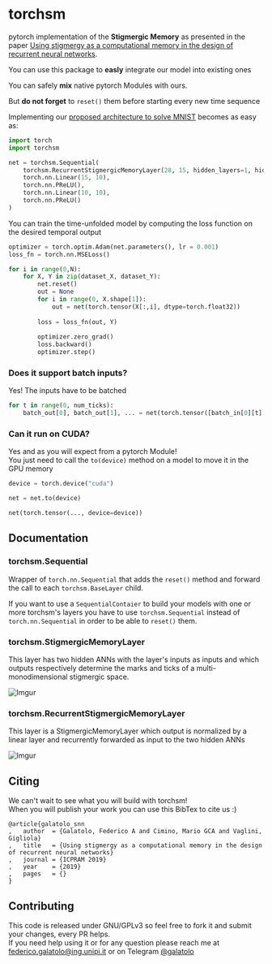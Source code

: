 # torchsm
pytorch implementation of the **Stigmergic Memory** as presented in the paper [Using stigmergy as a computational memory in the design of recurrent neural networks](http://www.iet.unipi.it/m.cimino/publications/cimino_pub68.pdf).

You can use this package to **easly** integrate our model into existing ones

You can safely **mix** native pytorch Modules with ours.  

But **do not forget** to `reset()` them before starting every new time sequence

Implementing our [proposed architecture to solve MNIST]() becomes as easy as:
```python
import torch
import torchsm

net = torchsm.Sequential(
    torchsm.RecurrentStigmergicMemoryLayer(28, 15, hidden_layers=1, hidden_dim=20),
    torch.nn.Linear(15, 10),
    torch.nn.PReLU(),
    torch.nn.Linear(10, 10),
    torch.nn.PReLU()
)
```

You can train the time-unfolded model by computing the loss function on the desired temporal output

```python
optimizer = torch.optim.Adam(net.parameters(), lr = 0.001)
loss_fn = torch.nn.MSELoss()

for i in range(0,N):
    for X, Y in zip(dataset_X, dataset_Y):
        net.reset()
        out = None
        for i in range(0, X.shape[1]):
            out = net(torch.tensor(X[:,i], dtype=torch.float32))
        
        loss = loss_fn(out, Y)
        
        optimizer.zero_grad()
        loss.backward()
        optimizer.step()
```

### Does it support batch inputs?

Yes! The inputs have to be batched

```python
for t in range(0, num_ticks):
    batch_out[0], batch_out[1], ... = net(torch.tensor([batch_in[0][t], batch_in[1][t], ...]))
```
### Can it run on CUDA?

Yes and as you will expect from a pytorch Module!  
You just need to call the `to(device)` method on a model to move it in the GPU memory

```python
device = torch.device("cuda")

net = net.to(device)

net(torch.tensor(..., device=device))
```
## Documentation

### torchsm.Sequential

Wrapper of `torch.nn.Sequential` that adds the `reset()` method and forward the call to each `torchsm.BaseLayer` child.

If you want to use a `SequentialContaier` to build your models with one or more torchsm's layers you have to use `torchsm.Sequential` instead of `torch.nn.Sequential` in order to be able to `reset()` them.

### torchsm.StigmergicMemoryLayer

This layer has two hidden ANNs with the layer's inputs as inputs and which outputs respectively determine the marks and ticks of a multi-monodimensional stigmergic space.

![Imgur](https://i.imgur.com/yS4M4nA.png)

### torchsm.RecurrentStigmergicMemoryLayer

This layer is a StigmergicMemoryLayer which output is normalized by a linear layer and recurrently forwarded as input to the two hidden ANNs 

![Imgur](https://i.imgur.com/JWQF6ft.png)

## Citing

We can't wait to see what you will build with torchsm!  
When you will publish your work you can use this BibTex to cite us :)

```
@article{galatolo_snn
,	author	= {Galatolo, Federico A and Cimino, Mario GCA and Vaglini, Gigliola}
,	title	= {Using stigmergy as a computational memory in the design of recurrent neural networks}
,	journal	= {ICPRAM 2019}
,	year	= {2019}
,	pages	= {}
}
```

## Contributing

This code is released under GNU/GPLv3 so feel free to fork it and submit your changes, every PR helps.  
If you need help using it or for any question please reach me at [federico.galatolo@ing.unipi.it](mailto:galatolo.federico@gmail.com) or on Telegram  [@galatolo](https://t.me/galatolo)